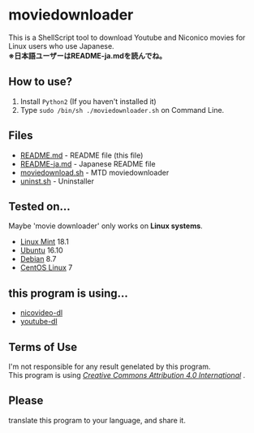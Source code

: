 # moviedownloader
This is a ShellScript tool to download Youtube and Niconico movies for Linux users who use Japanese.  
**※日本語ユーザーはREADME-ja.mdを読んでね。**
## How to use?
1. Install `Python2` (If you haven't installed it)
2. Type `sudo /bin/sh ./moviedownloader.sh` on Command Line.
## Files
* [README.md](README.md) - README file (this file)
* [README-ja.md](README-ja.md) - Japanese README file
* [moviedownload.sh](moviedownload.sh) - MTD moviedownloader
* [uninst.sh](uninst.sh) - Uninstaller
## Tested on...
Maybe 'movie downloader' only works on **Linux systems**.  
* [Linux Mint](https://linuxmint.com) 18.1
* [Ubuntu](https://ubuntu.com) 16.10
* [Debian](http://www.debian.org) 8.7
* [CentOS Linux](http://centos.org/) 7  

## this program is using...
* [nicovideo-dl](http://sourceforge.jp/projects/nicovideo-dl/)
* [youtube-dl](http://yt-dl.org/)
## Terms of Use
I'm not responsible for any result genelated by this program.  
This program is using *[Creative Commons Attribution 4.0 International](https://creativecommons.org/licenses/by/4.0/)* .
## Please
translate this program to your language, and share it.  
